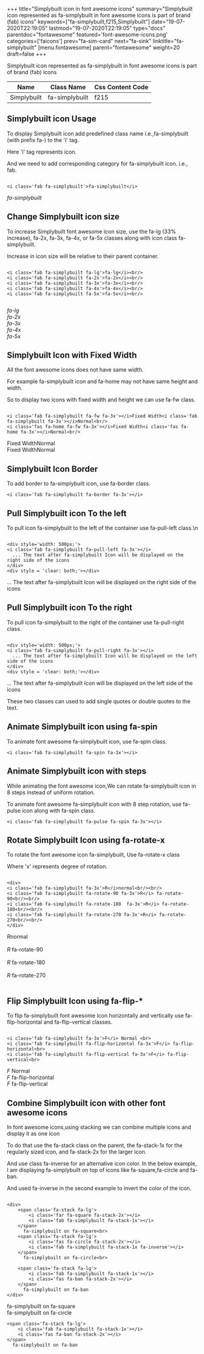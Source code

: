 +++
title="Simplybuilt icon in font awesome icons"
summary="Simplybuilt icon represented as fa-simplybuilt in font awesome icons is part of brand (fab) icons"
keywords=["fa-simplybuilt,f215,Simplybuilt"]
date="19-07-2020T22:19:05"
lastmod="19-07-2020T22:19:05"
type="docs"
parentdoc="fontawesome"
featured='font-awesome-icons.png'
categories=['faicons']
prev="fa-sim-card"
next="fa-sink"
linktitle="fa-simplybuilt"
[menu.fontawesome]
parent="fontawesome"
weight=20
draft=false
+++


Simplybuilt icon represented as fa-simplybuilt in font awesome icons is part of brand (fab) icons

<div class='table-responsive'><table class='table'><thead><tr><th>Name</th><th>Class Name</th><th>Css Content Code</th></tr></thead><tbody><tr><td>Simplybuilt</td><td>fa-simplybuilt</td><td>f215</td></tr></tbody></table></div>



## Simplybuilt icon Usage

To display Simplybuilt icon add predefined class name i.e.,fa-simplybuilt (with prefix fa-) to the 'i' tag.

Here 'i' tag represents icon.

And we need to add corresponding category for fa-simplybuilt icon. i.e., fab.


```

<i class='fab fa-simplybuilt'>fa-simplybuilt</i>
```

<i class='fab fa-simplybuilt'>fa-simplybuilt</i>




## Change Simplybuilt icon size
To increase Simplybuilt font awesome icon size, use the fa-lg (33% increase), fa-2x, fa-3x, fa-4x, or fa-5x classes along with icon class fa-simplybuilt.

Increase in icon size will be relative to their parent container. 

```

<i class='fab fa-simplybuilt fa-lg'>fa-lg</i><br/>
<i class='fab fa-simplybuilt fa-2x'>fa-2x</i><br/>
<i class='fab fa-simplybuilt fa-3x'>fa-3x</i><br/>
<i class='fab fa-simplybuilt fa-4x'>fa-4x</i><br/>
<i class='fab fa-simplybuilt fa-5x'>fa-5x</i><br/>
            
```

<i class='fab fa-simplybuilt fa-lg'>fa-lg</i><br/>
<i class='fab fa-simplybuilt fa-2x'>fa-2x</i><br/>
<i class='fab fa-simplybuilt fa-3x'>fa-3x</i><br/>
<i class='fab fa-simplybuilt fa-4x'>fa-4x</i><br/>
<i class='fab fa-simplybuilt fa-5x'>fa-5x</i><br/>
            



## Simplybuilt Icon with Fixed Width 

All the font awesome icons does not have same width.

For example fa-simplybuilt icon and fa-home may not have same height and width.

So to display two icons with fixed width and height we can use fa-fw class.


```

<i class='fab fa-simplybuilt fa-fw fa-3x'></i>Fixed Width<i class='fab fa-simplybuilt fa-3x'></i>Normal<br/>
<i class='fas fa-home fa-fw fa-3x'></i>Fixed Width<i class='fas fa-home fa-3x'></i>Normal<br/>
```

<i class='fab fa-simplybuilt fa-fw fa-3x'></i>Fixed Width<i class='fab fa-simplybuilt fa-3x'></i>Normal<br/>
<i class='fas fa-home fa-fw fa-3x'></i>Fixed Width<i class='fas fa-home fa-3x'></i>Normal<br/>



## Simplybuilt Icon Border 

To add border to fa-simplybuilt icon, use fa-border class.


```
<i class='fab fa-simplybuilt fa-border fa-3x'></i>

```
<i class='fab fa-simplybuilt fa-border fa-3x'></i>





## Pull Simplybuilt icon To the left

To pull icon fa-simplybuilt to the left of the container use fa-pull-left class.\n

```

<div style='width: 500px;'>
<i class='fab fa-simplybuilt fa-pull-left fa-3x'></i>
  ... The text after fa-simplybuilt Icon will be displayed on the right side of the icons
</div>
<div style = 'clear: both;'></div>
```

<div style='width: 500px;'>
<i class='fab fa-simplybuilt fa-pull-left fa-3x'></i>
  ... The text after fa-simplybuilt Icon will be displayed on the right side of the icons
</div>
<div style = 'clear: both;'></div>




## Pull Simplybuilt icon To the right
To pull icon fa-simplybuilt to the right of the container use fa-pull-right class.

```

<div style='width: 500px;'>
<i class='fab fa-simplybuilt fa-pull-right fa-3x'></i>
  ... The text after fa-simplybuilt Icon will be displayed on the left side of the icons
</div>
<div style = 'clear: both;'></div>
```

<div style='width: 500px;'>
<i class='fab fa-simplybuilt fa-pull-right fa-3x'></i>
  ... The text after fa-simplybuilt Icon will be displayed on the left side of the icons
</div>
<div style = 'clear: both;'></div>

These two classes can used to add single quotes or double quotes to the text.


## Animate Simplybuilt icon using fa-spin
To animate font awesome fa-simplybuilt icon, use fa-spin class.

```
<i class='fab fa-simplybuilt fa-spin fa-3x'></i>
```
<i class='fab fa-simplybuilt fa-spin fa-3x'></i>




## Animate Simplybuilt icon with steps
While animating the font awesome icon,We can rotate fa-simplybuilt icon in 8 steps instead of uniform rotation.

To animate font awesome fa-simplybuilt icon with 8 step rotation, use fa-pulse icon along with fa-spin class.


```
<i class='fab fa-simplybuilt fa-pulse fa-spin fa-3x'></i>

```
<i class='fab fa-simplybuilt fa-pulse fa-spin fa-3x'></i>





## Rotate Simplybuilt Icon using fa-rotate-x
To rotate the font awesome icon fa-simplybuilt, Use fa-rotate-x class

Where 'x' represents degree of rotation.


```

<div>
<i class='fab fa-simplybuilt fa-3x'>R</i>normal<br/><br/>
<i class='fab fa-simplybuilt fa-rotate-90 fa-3x'>R</i> fa-rotate-90<br/><br/> 
<i class='fab fa-simplybuilt fa-rotate-180  fa-3x'>R</i> fa-rotate-180<br/><br/> 
<i class='fab fa-simplybuilt fa-rotate-270 fa-3x'>R</i> fa-rotate-270<br/><br/>
</div>
```

<div>
<i class='fab fa-simplybuilt fa-3x'>R</i>normal<br/><br/>
<i class='fab fa-simplybuilt fa-rotate-90 fa-3x'>R</i> fa-rotate-90<br/><br/> 
<i class='fab fa-simplybuilt fa-rotate-180  fa-3x'>R</i> fa-rotate-180<br/><br/> 
<i class='fab fa-simplybuilt fa-rotate-270 fa-3x'>R</i> fa-rotate-270<br/><br/>
</div>




## Flip Simplybuilt Icon using fa-flip-*
To flip fa-simplybuilt font awesome icon horizontally and vertically use fa-flip-horizontal and fa-flip-vertical classes. 

```

<i class='fab fa-simplybuilt fa-3x'>F</i> Normal <br>
<i class='fab fa-simplybuilt fa-flip-horizontal fa-3x'>F</i> fa-flip-horizontal<br>
<i class='fab fa-simplybuilt fa-flip-vertical fa-3x'>F</i> fa-flip-vertical<br>
```

<i class='fab fa-simplybuilt fa-3x'>F</i> Normal <br>
<i class='fab fa-simplybuilt fa-flip-horizontal fa-3x'>F</i> fa-flip-horizontal<br>
<i class='fab fa-simplybuilt fa-flip-vertical fa-3x'>F</i> fa-flip-vertical<br>




## Combine Simplybuilt icon with other font awesome icons
In font awesome icons,using stacking we can combine multiple icons and display it as one icon 

To do that use the fa-stack class on the parent, the fa-stack-1x for the regularly sized icon, and fa-stack-2x for the larger icon.

And use class fa-inverse for an alternative icon color. 
In the below example, I am displaying fa-simplybuilt on top of icons like fa-square,fa-circle and fa-ban.

And used fa-inverse in the second example to invert the color of the icon.

```

<div>
    <span class='fa-stack fa-lg'>
        <i class='far fa-square fa-stack-2x'></i>
        <i class='fab fa-simplybuilt fa-stack-1x'></i>
    </span>
      fa-simplybuilt on fa-square<br>
    <span class='fa-stack fa-lg'>
        <i class='fas fa-circle fa-stack-2x'></i>
        <i class='fab fa-simplybuilt fa-stack-1x fa-inverse'></i>
    </span>
      fa-simplybuilt on fa-circle<br>

    <span class='fa-stack fa-lg'>
        <i class='fab fa-simplybuilt fa-stack-1x'></i>
        <i class='fas fa-ban fa-stack-2x'></i>
    </span>
      fa-simplybuilt on fa-ban
</div>
```

<div>
    <span class='fa-stack fa-lg'>
        <i class='far fa-square fa-stack-2x'></i>
        <i class='fab fa-simplybuilt fa-stack-1x'></i>
    </span>
      fa-simplybuilt on fa-square<br>
    <span class='fa-stack fa-lg'>
        <i class='fas fa-circle fa-stack-2x'></i>
        <i class='fab fa-simplybuilt fa-stack-1x fa-inverse'></i>
    </span>
      fa-simplybuilt on fa-circle<br>

    <span class='fa-stack fa-lg'>
        <i class='fab fa-simplybuilt fa-stack-1x'></i>
        <i class='fas fa-ban fa-stack-2x'></i>
    </span>
      fa-simplybuilt on fa-ban
</div>






